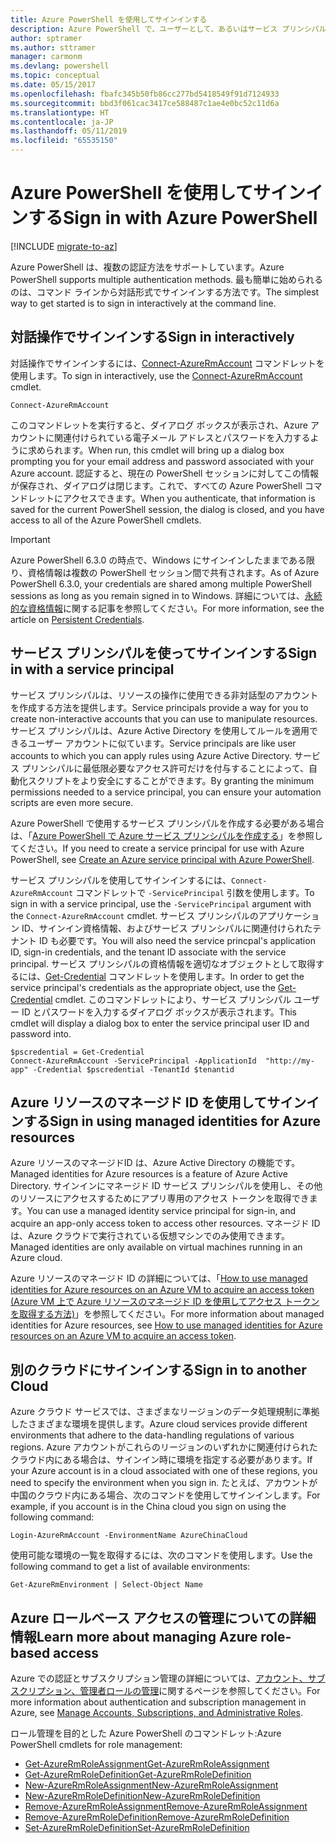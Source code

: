 ```yaml
---
title: Azure PowerShell を使用してサインインする
description: Azure PowerShell で、ユーザーとして、あるいはサービス プリンシパルまたは Azure リソースのマネージド ID を使用してサインインする方法。
author: sptramer
ms.author: sttramer
manager: carmonm
ms.devlang: powershell
ms.topic: conceptual
ms.date: 05/15/2017
ms.openlocfilehash: fbafc345b50fb86cc277bd5418549f91d7124933
ms.sourcegitcommit: bbd3f061cac3417ce588487c1ae4e0bc52c11d6a
ms.translationtype: HT
ms.contentlocale: ja-JP
ms.lasthandoff: 05/11/2019
ms.locfileid: "65535150"
---
```

# <a name="sign-in-with-azure-powershell"></a><span data-ttu-id="8fce7-103">Azure PowerShell を使用してサインインする</span><span class="sxs-lookup"><span data-stu-id="8fce7-103">Sign in with Azure PowerShell</span></span>

[!INCLUDE [migrate-to-az](../includes/migrate-to-az.md)]

<span data-ttu-id="8fce7-104">Azure PowerShell は、複数の認証方法をサポートしています。</span><span class="sxs-lookup"><span data-stu-id="8fce7-104">Azure PowerShell supports multiple authentication methods.</span></span> <span data-ttu-id="8fce7-105">最も簡単に始められるのは、コマンド ラインから対話形式でサインインする方法です。</span><span class="sxs-lookup"><span data-stu-id="8fce7-105">The simplest way to get started is to sign in interactively at the command line.</span></span>

## <a name="sign-in-interactively"></a><span data-ttu-id="8fce7-106">対話操作でサインインする</span><span class="sxs-lookup"><span data-stu-id="8fce7-106">Sign in interactively</span></span>

<span data-ttu-id="8fce7-107">対話操作でサインインするには、[Connect-AzureRmAccount](/powershell/module/azurerm.profile/connect-azurermaccount) コマンドレットを使用します。</span><span class="sxs-lookup"><span data-stu-id="8fce7-107">To sign in interactively, use the [Connect-AzureRmAccount](/powershell/module/azurerm.profile/connect-azurermaccount) cmdlet.</span></span>

```azurepowershell-interactive
Connect-AzureRmAccount
```

<span data-ttu-id="8fce7-108">このコマンドレットを実行すると、ダイアログ ボックスが表示され、Azure アカウントに関連付けられている電子メール アドレスとパスワードを入力するように求められます。</span><span class="sxs-lookup"><span data-stu-id="8fce7-108">When run, this cmdlet will bring up a dialog box prompting you for your email address and password associated with your Azure account.</span></span> <span data-ttu-id="8fce7-109">認証すると、現在の PowerShell セッションに対してこの情報が保存され、ダイアログは閉じます。これで、すべての Azure PowerShell コマンドレットにアクセスできます。</span><span class="sxs-lookup"><span data-stu-id="8fce7-109">When you authenticate, that information is saved for the current PowerShell session, the dialog is closed, and you have access to all of the Azure PowerShell cmdlets.</span></span>

> [!IMPORTANT]
> <span data-ttu-id="8fce7-110">Azure PowerShell 6.3.0 の時点で、Windows にサインインしたままである限り、資格情報は複数の PowerShell セッション間で共有されます。</span><span class="sxs-lookup"><span data-stu-id="8fce7-110">As of Azure PowerShell 6.3.0, your credentials are shared among multiple PowerShell sessions as long as you remain signed in to Windows.</span></span> <span data-ttu-id="8fce7-111">詳細については、[永続的な資格情報](context-persistence.md)に関する記事を参照してください。</span><span class="sxs-lookup"><span data-stu-id="8fce7-111">For more information, see the article on [Persistent Credentials](context-persistence.md).</span></span>

## <a name="sign-in-with-a-service-principal"></a><span data-ttu-id="8fce7-112">サービス プリンシパルを使ってサインインする</span><span class="sxs-lookup"><span data-stu-id="8fce7-112">Sign in with a service principal</span></span>

<span data-ttu-id="8fce7-113">サービス プリンシパルは、リソースの操作に使用できる非対話型のアカウントを作成する方法を提供します。</span><span class="sxs-lookup"><span data-stu-id="8fce7-113">Service principals provide a way for you to create non-interactive accounts that you can use to manipulate resources.</span></span> <span data-ttu-id="8fce7-114">サービス プリンシパルは、Azure Active Directory を使用してルールを適用できるユーザー アカウントに似ています。</span><span class="sxs-lookup"><span data-stu-id="8fce7-114">Service principals are like user accounts to which you can apply rules using Azure Active Directory.</span></span> <span data-ttu-id="8fce7-115">サービス プリンシパルに最低限必要なアクセス許可だけを付与することによって、自動化スクリプトをより安全にすることができます。</span><span class="sxs-lookup"><span data-stu-id="8fce7-115">By granting the minimum permissions needed to a service principal, you can ensure your automation scripts are even more secure.</span></span>

<span data-ttu-id="8fce7-116">Azure PowerShell で使用するサービス プリンシパルを作成する必要がある場合は、「[Azure PowerShell で Azure サービス プリンシパルを作成する](create-azure-service-principal-azureps.md)」を参照してください。</span><span class="sxs-lookup"><span data-stu-id="8fce7-116">If you need to create a service principal for use with Azure PowerShell, see [Create an Azure service principal with Azure PowerShell](create-azure-service-principal-azureps.md).</span></span>

<span data-ttu-id="8fce7-117">サービス プリンシパルを使用してサインインするには、`Connect-AzureRmAccount` コマンドレットで `-ServicePrincipal` 引数を使用します。</span><span class="sxs-lookup"><span data-stu-id="8fce7-117">To sign in with a service principal, use the `-ServicePrincipal` argument with the `Connect-AzureRmAccount` cmdlet.</span></span> <span data-ttu-id="8fce7-118">サービス プリンシパルのアプリケーション ID、サインイン資格情報、およびサービス プリンシパルに関連付けられたテナント ID も必要です。</span><span class="sxs-lookup"><span data-stu-id="8fce7-118">You will also need the service princpal's application ID, sign-in credentials, and the tenant ID associate with the service principal.</span></span> <span data-ttu-id="8fce7-119">サービス プリンシパルの資格情報を適切なオブジェクトとして取得するには、[Get-Credential](/powershell/module/microsoft.powershell.security/get-credential) コマンドレットを使用します。</span><span class="sxs-lookup"><span data-stu-id="8fce7-119">In order to get the service principal's credentials as the appropriate object, use the [Get-Credential](/powershell/module/microsoft.powershell.security/get-credential) cmdlet.</span></span> <span data-ttu-id="8fce7-120">このコマンドレットにより、サービス プリンシパル ユーザー ID とパスワードを入力するダイアログ ボックスが表示されます。</span><span class="sxs-lookup"><span data-stu-id="8fce7-120">This cmdlet will display a dialog box to enter the service principal user ID and password into.</span></span>

```azurepowershell-interactive
$pscredential = Get-Credential
Connect-AzureRmAccount -ServicePrincipal -ApplicationId  "http://my-app" -Credential $pscredential -TenantId $tenantid
```

## <a name="sign-in-using-managed-identities-for-azure-resources"></a><span data-ttu-id="8fce7-121">Azure リソースのマネージド ID を使用してサインインする</span><span class="sxs-lookup"><span data-stu-id="8fce7-121">Sign in using managed identities for Azure resources</span></span>

<span data-ttu-id="8fce7-122">Azure リソースのマネージドID は、Azure Active Directory の機能です。</span><span class="sxs-lookup"><span data-stu-id="8fce7-122">Managed identities for Azure resources is a feature of Azure Active Directory.</span></span> <span data-ttu-id="8fce7-123">サインインにマネージド ID サービス プリンシパルを使用し、その他のリソースにアクセスするためにアプリ専用のアクセス トークンを取得できます。</span><span class="sxs-lookup"><span data-stu-id="8fce7-123">You can use a managed identity service principal for sign-in, and acquire an app-only access token to access other resources.</span></span> <span data-ttu-id="8fce7-124">マネージド ID は、Azure クラウドで実行されている仮想マシンでのみ使用できます。</span><span class="sxs-lookup"><span data-stu-id="8fce7-124">Managed identities are only available on virtual machines running in an Azure cloud.</span></span>

<span data-ttu-id="8fce7-125">Azure リソースのマネージド ID の詳細については、「[How to use managed identities for Azure resources on an Azure VM to acquire an access token (Azure VM 上で Azure リソースのマネージド ID を使用してアクセス トークンを取得する方法)](/azure/active-directory/managed-identities-azure-resources/how-to-use-vm-token)」を参照してください。</span><span class="sxs-lookup"><span data-stu-id="8fce7-125">For more information about managed identities for Azure resources, see [How to use managed identities for Azure resources on an Azure VM to acquire an access token](/azure/active-directory/managed-identities-azure-resources/how-to-use-vm-token).</span></span>

## <a name="sign-in-to-another-cloud"></a><span data-ttu-id="8fce7-126">別のクラウドにサインインする</span><span class="sxs-lookup"><span data-stu-id="8fce7-126">Sign in to another Cloud</span></span>

<span data-ttu-id="8fce7-127">Azure クラウド サービスでは、さまざまなリージョンのデータ処理規制に準拠したさまざまな環境を提供します。</span><span class="sxs-lookup"><span data-stu-id="8fce7-127">Azure cloud services provide different environments that adhere to the data-handling regulations of various regions.</span></span> <span data-ttu-id="8fce7-128">Azure アカウントがこれらのリージョンのいずれかに関連付けられたクラウド内にある場合は、サインイン時に環境を指定する必要があります。</span><span class="sxs-lookup"><span data-stu-id="8fce7-128">If your Azure account is in a cloud associated with one of these regions, you need to specify the environment when you sign in.</span></span> <span data-ttu-id="8fce7-129">たとえば、アカウントが中国のクラウド内にある場合、次のコマンドを使用してサインインします。</span><span class="sxs-lookup"><span data-stu-id="8fce7-129">For example, if you account is in the China cloud you sign on using the following command:</span></span>

```azurepowershell-interactive
Login-AzureRmAccount -EnvironmentName AzureChinaCloud
```

<span data-ttu-id="8fce7-130">使用可能な環境の一覧を取得するには、次のコマンドを使用します。</span><span class="sxs-lookup"><span data-stu-id="8fce7-130">Use the following command to get a list of available environments:</span></span>

```azurepowershell-interactive
Get-AzureRmEnvironment | Select-Object Name
```

## <a name="learn-more-about-managing-azure-role-based-access"></a><span data-ttu-id="8fce7-131">Azure ロールベース アクセスの管理についての詳細情報</span><span class="sxs-lookup"><span data-stu-id="8fce7-131">Learn more about managing Azure role-based access</span></span>

<span data-ttu-id="8fce7-132">Azure での認証とサブスクリプション管理の詳細については、[アカウント、サブスクリプション、管理者ロールの管理](/azure/active-directory/role-based-access-control-configure)に関するページを参照してください。</span><span class="sxs-lookup"><span data-stu-id="8fce7-132">For more information about authentication and subscription management in Azure, see [Manage Accounts, Subscriptions, and Administrative Roles](/azure/active-directory/role-based-access-control-configure).</span></span>

<span data-ttu-id="8fce7-133">ロール管理を目的とした Azure PowerShell のコマンドレット:</span><span class="sxs-lookup"><span data-stu-id="8fce7-133">Azure PowerShell cmdlets for role management:</span></span>

* [<span data-ttu-id="8fce7-134">Get-AzureRmRoleAssignment</span><span class="sxs-lookup"><span data-stu-id="8fce7-134">Get-AzureRmRoleAssignment</span></span>](/powershell/module/AzureRM.Resources/Get-AzureRmRoleAssignment)
* [<span data-ttu-id="8fce7-135">Get-AzureRmRoleDefinition</span><span class="sxs-lookup"><span data-stu-id="8fce7-135">Get-AzureRmRoleDefinition</span></span>](/powershell/module/AzureRM.Resources/Get-AzureRmRoleDefinition)
* [<span data-ttu-id="8fce7-136">New-AzureRmRoleAssignment</span><span class="sxs-lookup"><span data-stu-id="8fce7-136">New-AzureRmRoleAssignment</span></span>](/powershell/module/AzureRM.Resources/New-AzureRmRoleAssignment)
* [<span data-ttu-id="8fce7-137">New-AzureRmRoleDefinition</span><span class="sxs-lookup"><span data-stu-id="8fce7-137">New-AzureRmRoleDefinition</span></span>](/powershell/module/AzureRM.Resources/New-AzureRmRoleDefinition)
* [<span data-ttu-id="8fce7-138">Remove-AzureRmRoleAssignment</span><span class="sxs-lookup"><span data-stu-id="8fce7-138">Remove-AzureRmRoleAssignment</span></span>](/powershell/module/AzureRM.Resources/Remove-AzureRmRoleAssignment)
* [<span data-ttu-id="8fce7-139">Remove-AzureRmRoleDefinition</span><span class="sxs-lookup"><span data-stu-id="8fce7-139">Remove-AzureRmRoleDefinition</span></span>](/powershell/module/AzureRM.Resources/Remove-AzureRmRoleDefinition)
* [<span data-ttu-id="8fce7-140">Set-AzureRmRoleDefinition</span><span class="sxs-lookup"><span data-stu-id="8fce7-140">Set-AzureRmRoleDefinition</span></span>](/powershell/moduel/AzureRM.Resources/Set-AzureRmRoleDefinition)
